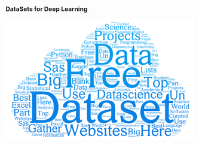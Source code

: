### DataSets for Deep Learning
<img src='https://github.com/taruntiwarihp/raw_images/blob/master/cloud-1.png?raw=true'>
